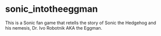# sonic_intotheeggman
This is a Sonic fan game that retells the story of Sonic the Hedgehog and his nemesis, Dr. Ivo Robotnik AKA the Eggman.
